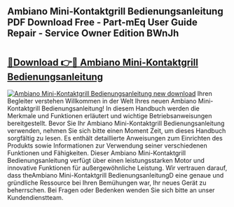 ## Ambiano Mini-Kontaktgrill Bedienungsanleitung PDF Download Free - Part-mEq User Guide Repair - Service Owner Edition BWnJh

# <h2><a href="http://df313x.blite.top/?on=Ambiano+Mini-Kontaktgrill+Bedienungsanleitung">🔗Download 👉🔴 Ambiano Mini-Kontaktgrill Bedienungsanleitung</a></h2>

[![Ambiano Mini-Kontaktgrill Bedienungsanleitung new download](https://i.imgur.com/lujVjoI.png)](http://df313x.blite.top/?on=Ambiano+Mini-Kontaktgrill+Bedienungsanleitung)
Ihren Begleiter verstehen Willkommen in der Welt Ihres neuen Ambiano Mini-Kontaktgrill Bedienungsanleitung! In diesem Handbuch werden die Merkmale und Funktionen erläutert und wichtige Betriebsanweisungen bereitgestellt. Bevor Sie Ihr Ambiano Mini-Kontaktgrill Bedienungsanleitung verwenden, nehmen Sie sich bitte einen Moment Zeit, um dieses Handbuch sorgfältig zu lesen. Es enthält detaillierte Anweisungen zum Einrichten des Produkts sowie Informationen zur Verwendung seiner verschiedenen Funktionen und Fähigkeiten. Dieser Ambiano Mini-Kontaktgrill Bedienungsanleitung verfügt über einen leistungsstarken Motor und innovative Funktionen für außergewöhnliche Leistung. Wir vertrauen darauf, dass theAmbiano Mini-Kontaktgrill BedienungsanleitungD eine genaue und gründliche Ressource bei Ihren Bemühungen war, Ihr neues Gerät zu beherrschen. Bei Fragen oder Bedenken wenden Sie sich bitte an unser Kundendienstteam.
